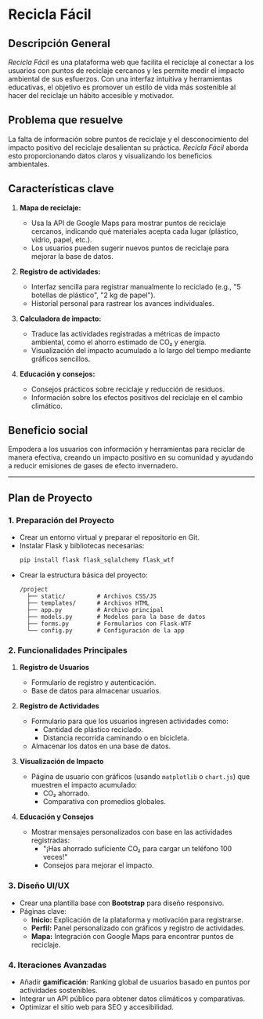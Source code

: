 # Recicla Fácil

## Descripción General

*Recicla Fácil* es una plataforma web que facilita el reciclaje al conectar a los usuarios con puntos de reciclaje cercanos y les permite medir el impacto ambiental de sus esfuerzos. Con una interfaz intuitiva y herramientas educativas, el objetivo es promover un estilo de vida más sostenible al hacer del reciclaje un hábito accesible y motivador.

## Problema que resuelve

La falta de información sobre puntos de reciclaje y el desconocimiento del impacto positivo del reciclaje desalientan su práctica. *Recicla Fácil* aborda esto proporcionando datos claros y visualizando los beneficios ambientales.

## Características clave

1. **Mapa de reciclaje:**
   - Usa la API de Google Maps para mostrar puntos de reciclaje cercanos, indicando qué materiales acepta cada lugar (plástico, vidrio, papel, etc.).
   - Los usuarios pueden sugerir nuevos puntos de reciclaje para mejorar la base de datos.

2. **Registro de actividades:**
   - Interfaz sencilla para registrar manualmente lo reciclado (e.g., "5 botellas de plástico", "2 kg de papel").
   - Historial personal para rastrear los avances individuales.

3. **Calculadora de impacto:**
   - Traduce las actividades registradas a métricas de impacto ambiental, como el ahorro estimado de CO₂ y energía.
   - Visualización del impacto acumulado a lo largo del tiempo mediante gráficos sencillos.

4. **Educación y consejos:**
   - Consejos prácticos sobre reciclaje y reducción de residuos.
   - Información sobre los efectos positivos del reciclaje en el cambio climático.

## Beneficio social

Empodera a los usuarios con información y herramientas para reciclar de manera efectiva, creando un impacto positivo en su comunidad y ayudando a reducir emisiones de gases de efecto invernadero.

---

## Plan de Proyecto

### 1. Preparación del Proyecto
- Crear un entorno virtual y preparar el repositorio en Git.
- Instalar Flask y bibliotecas necesarias:
  ```bash
  pip install flask flask_sqlalchemy flask_wtf
  ```
- Crear la estructura básica del proyecto:
  ```
  /project
    ├── static/         # Archivos CSS/JS
    ├── templates/      # Archivos HTML
    ├── app.py          # Archivo principal
    ├── models.py       # Modelos para la base de datos
    ├── forms.py        # Formularios con Flask-WTF
    └── config.py       # Configuración de la app
  ```

### 2. Funcionalidades Principales
1. **Registro de Usuarios**  
   - Formulario de registro y autenticación.
   - Base de datos para almacenar usuarios.

2. **Registro de Actividades**
   - Formulario para que los usuarios ingresen actividades como:
     - Cantidad de plástico reciclado.
     - Distancia recorrida caminando o en bicicleta.
   - Almacenar los datos en una base de datos.

3. **Visualización de Impacto**
   - Página de usuario con gráficos (usando `matplotlib` o `chart.js`) que muestren el impacto acumulado:
     - CO₂ ahorrado.
     - Comparativa con promedios globales.

4. **Educación y Consejos**
   - Mostrar mensajes personalizados con base en las actividades registradas:
     - "¡Has ahorrado suficiente CO₂ para cargar un teléfono 100 veces!"
     - Consejos para mejorar el impacto.

### 3. Diseño UI/UX
- Crear una plantilla base con **Bootstrap** para diseño responsivo.
- Páginas clave:
  - **Inicio:** Explicación de la plataforma y motivación para registrarse.
  - **Perfil:** Panel personalizado con gráficos y registro de actividades.
  - **Mapa:** Integración con Google Maps para encontrar puntos de reciclaje.

### 4. Iteraciones Avanzadas
- Añadir **gamificación**: Ranking global de usuarios basado en puntos por actividades sostenibles.
- Integrar un API público para obtener datos climáticos y comparativas.
- Optimizar el sitio web para SEO y accesibilidad.
